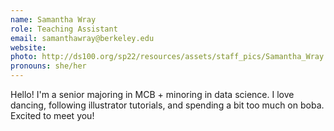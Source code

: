 ```yaml
---
name: Samantha Wray
role: Teaching Assistant
email: samanthawray@berkeley.edu
website: 
photo: http://ds100.org/sp22/resources/assets/staff_pics/Samantha_Wray.jpg
pronouns: she/her
---
```

Hello! I'm a senior majoring in MCB + minoring in data science. I love dancing, following illustrator tutorials, and spending a bit too much on boba. Excited to meet you!

